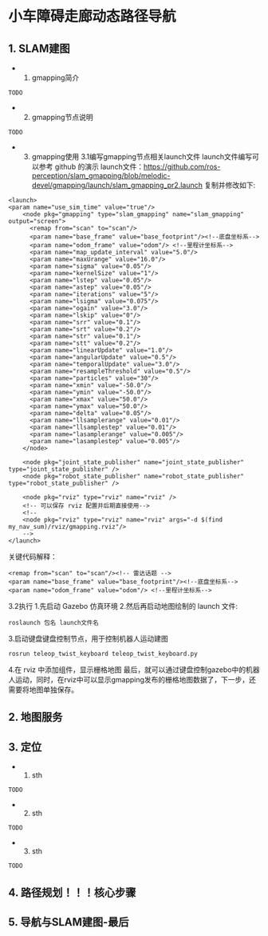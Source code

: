 # 小车障碍走廊动态路径导航

## 1. SLAM建图
- 1. gmapping简介
```
TODO
```
- 2. gmapping节点说明
```
TODO
```
- 3. gmapping使用
3.1编写gmapping节点相关launch文件
launch文件编写可以参考 github 的演示 launch文件：https://github.com/ros-perception/slam_gmapping/blob/melodic-devel/gmapping/launch/slam_gmapping_pr2.launch
复制并修改如下:
```
<launch>
<param name="use_sim_time" value="true"/>
    <node pkg="gmapping" type="slam_gmapping" name="slam_gmapping" output="screen">
      <remap from="scan" to="scan"/>
      <param name="base_frame" value="base_footprint"/><!--底盘坐标系-->
      <param name="odom_frame" value="odom"/> <!--里程计坐标系-->
      <param name="map_update_interval" value="5.0"/>
      <param name="maxUrange" value="16.0"/>
      <param name="sigma" value="0.05"/>
      <param name="kernelSize" value="1"/>
      <param name="lstep" value="0.05"/>
      <param name="astep" value="0.05"/>
      <param name="iterations" value="5"/>
      <param name="lsigma" value="0.075"/>
      <param name="ogain" value="3.0"/>
      <param name="lskip" value="0"/>
      <param name="srr" value="0.1"/>
      <param name="srt" value="0.2"/>
      <param name="str" value="0.1"/>
      <param name="stt" value="0.2"/>
      <param name="linearUpdate" value="1.0"/>
      <param name="angularUpdate" value="0.5"/>
      <param name="temporalUpdate" value="3.0"/>
      <param name="resampleThreshold" value="0.5"/>
      <param name="particles" value="30"/>
      <param name="xmin" value="-50.0"/>
      <param name="ymin" value="-50.0"/>
      <param name="xmax" value="50.0"/>
      <param name="ymax" value="50.0"/>
      <param name="delta" value="0.05"/>
      <param name="llsamplerange" value="0.01"/>
      <param name="llsamplestep" value="0.01"/>
      <param name="lasamplerange" value="0.005"/>
      <param name="lasamplestep" value="0.005"/>
    </node>

    <node pkg="joint_state_publisher" name="joint_state_publisher" type="joint_state_publisher" />
    <node pkg="robot_state_publisher" name="robot_state_publisher" type="robot_state_publisher" />

    <node pkg="rviz" type="rviz" name="rviz" />
    <!-- 可以保存 rviz 配置并后期直接使用-->
    <!--
    <node pkg="rviz" type="rviz" name="rviz" args="-d $(find my_nav_sum)/rviz/gmapping.rviz"/>
    -->
</launch>
```
关键代码解释：
```
<remap from="scan" to="scan"/><!-- 雷达话题 -->
<param name="base_frame" value="base_footprint"/><!--底盘坐标系-->
<param name="odom_frame" value="odom"/> <!--里程计坐标系-->
```
3.2执行
1.先启动 Gazebo 仿真环境
2.然后再启动地图绘制的 launch 文件:
```
roslaunch 包名 launch文件名
```
3.启动键盘键盘控制节点，用于控制机器人运动建图
```
rosrun teleop_twist_keyboard teleop_twist_keyboard.py
```
4.在 rviz 中添加组件，显示栅格地图
最后，就可以通过键盘控制gazebo中的机器人运动，同时，在rviz中可以显示gmapping发布的栅格地图数据了，下一步，还需要将地图单独保存。

## 2. 地图服务
## 3. 定位
- 1. sth
```
TODO
```

- 2. sth
```
TODO
```

- 3. sth
```
TODO
```
## 4. 路径规划！！！核心步骤
## 5. 导航与SLAM建图-最后
